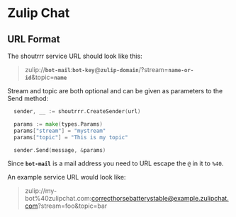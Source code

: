 # Zulip Chat

## URL Format

The shoutrrr service URL should look like this:  
> zulip://__`bot-mail`__:__`bot-key`__@__`zulip-domain`__/?stream=__`name-or-id`__&topic=__`name`__

Stream and topic are both optional and can be given as parameters to the Send method:

```go
  sender, __ := shoutrrr.CreateSender(url)

  params := make(types.Params)
  params["stream"] = "mystream"
  params["topic"] = "This is my topic"

  sender.Send(message, &params)
```

Since __`bot-mail`__  is a mail address you need to URL escape the `@` in it to `%40`.

An example service URL would look like:
> zulip://my-bot%40zulipchat.com:correcthorsebatterystable@example.zulipchat.com?stream=foo&topic=bar
